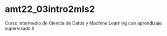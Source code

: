 # amt22_03intro2mls2
Curso intermedio de Ciencia de Datos y Machine Learning con aprendizaje supervisado II
